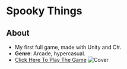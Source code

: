 # Spooky Things  
## About
- My first full game, made with Unity and C#.
- **Genre**: Arcade, hypercasual.
- [Click Here To Play The Game](https://roaak.itch.io/spooky-things)
![Cover](https://user-images.githubusercontent.com/101067760/233824268-1d22d4aa-6d29-4018-b41b-5eabd9c47e3e.png)
